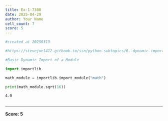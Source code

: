 ```yaml
---
title: Ex-1-7300
date: 2025-04-29
author: Your Name
cell_count: 7
score: 5
---
```


```python
#created at 20250313
```


```python
#https://stevejoe1412.gitbook.io/ssn/python-subtopics/6.-dynamic-imports
```


```python
#Basic Dynamic Import of a Module
```


```python
import importlib
```


```python
math_module = importlib.import_module("math")
```


```python
print(math_module.sqrt(16))
```

    4.0



```python

```


---
**Score: 5**